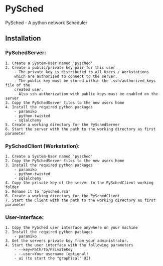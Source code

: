 # PySched # 

PySched - A python network Scheduler

## Installation ##

### PySchedServer:  ###
	1. Create a System-User named 'pysched'  
	2. Create a public/private key pair for this user  
		- The private key is distributed to all Users / Workstations
		which are authorized to connect to the server.  
		- The public key must be stored within the .ssh/authorized_keys file of the
		created user.  
		- Also ssh authorization with public keys must be enabled on the server  
	3. Copy the PySchedServer files to the new users home  
	4. Install the required python packages  
		- paramiko  
		- python-twisted  
		- sqlalchemy  
	5. Create a working directory for the PySchedServer  
	6. Start the server with the path to the working directory as first parameter  

### PySchedClient (Workstation):  ###
	1. Create a System-User named 'pysched'  
	2. Copy the PySchedServer files to the new users home  
	3. Install the required python packages  
		- paramiko  
		- python-twisted  
		- sqlalchemy  
	4. Copy the private key of the server to the PySchedClient working folder  
	5. Rename it to 'pysched.rsa'  
	6. Create a working directory for the PySchedClient  
	7. Start the Client with the path to the working directory as first parameter  

### User-Interface:  ###
	1. Copy the PySched user interface anywhere on your machine  
	2. Install the required python packages  
		- paramiko  
	3. Get the servers private key from your administrator.  
	4. Start the user interface with the following parameters  
		- --key=Path/To/PrivateKey  
		- --user=Your username (optional)  
		- ui (to start the "graphical" UI)  
